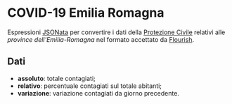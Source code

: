 # COVID-19 Emilia Romagna
Espressioni [JSONata](https://jsonata.org/) per convertire i dati della [Protezione Civile](https://github.com/pcm-dpc/COVID-19) relativi alle _province dell'Emilia-Romagna_ nel formato accettato da [Flourish](http://bit.ly/covid19er).
## Dati
- **assoluto**: totale contagiati;
- **relativo**: percentuale contagiati sul totale abitanti;
- **variazione**: variazione contagiati da giorno precedente.